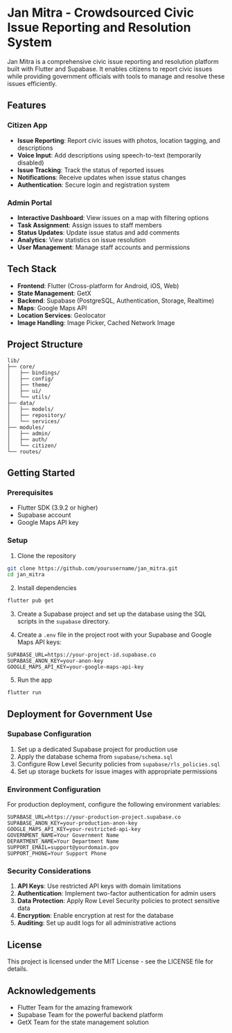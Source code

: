 # Jan Mitra - Crowdsourced Civic Issue Reporting and Resolution System

Jan Mitra is a comprehensive civic issue reporting and resolution platform built with Flutter and Supabase. It enables citizens to report civic issues while providing government officials with tools to manage and resolve these issues efficiently.

## Features

### Citizen App
- **Issue Reporting**: Report civic issues with photos, location tagging, and descriptions
- **Voice Input**: Add descriptions using speech-to-text (temporarily disabled)
- **Issue Tracking**: Track the status of reported issues
- **Notifications**: Receive updates when issue status changes
- **Authentication**: Secure login and registration system

### Admin Portal
- **Interactive Dashboard**: View issues on a map with filtering options
- **Task Assignment**: Assign issues to staff members
- **Status Updates**: Update issue status and add comments
- **Analytics**: View statistics on issue resolution
- **User Management**: Manage staff accounts and permissions

## Tech Stack

- **Frontend**: Flutter (Cross-platform for Android, iOS, Web)
- **State Management**: GetX
- **Backend**: Supabase (PostgreSQL, Authentication, Storage, Realtime)
- **Maps**: Google Maps API
- **Location Services**: Geolocator
- **Image Handling**: Image Picker, Cached Network Image

## Project Structure

```
lib/
├── core/
│   ├── bindings/
│   ├── config/
│   ├── theme/
│   ├── ui/
│   └── utils/
├── data/
│   ├── models/
│   ├── repository/
│   └── services/
├── modules/
│   ├── admin/
│   ├── auth/
│   └── citizen/
└── routes/
```

## Getting Started

### Prerequisites

- Flutter SDK (3.9.2 or higher)
- Supabase account
- Google Maps API key

### Setup

1. Clone the repository
```bash
git clone https://github.com/yourusername/jan_mitra.git
cd jan_mitra
```

2. Install dependencies
```bash
flutter pub get
```

3. Create a Supabase project and set up the database using the SQL scripts in the `supabase` directory.

4. Create a `.env` file in the project root with your Supabase and Google Maps API keys:
```
SUPABASE_URL=https://your-project-id.supabase.co
SUPABASE_ANON_KEY=your-anon-key
GOOGLE_MAPS_API_KEY=your-google-maps-api-key
```

5. Run the app
```bash
flutter run
```

## Deployment for Government Use

### Supabase Configuration

1. Set up a dedicated Supabase project for production use
2. Apply the database schema from `supabase/schema.sql`
3. Configure Row Level Security policies from `supabase/rls_policies.sql`
4. Set up storage buckets for issue images with appropriate permissions

### Environment Configuration

For production deployment, configure the following environment variables:

```
SUPABASE_URL=https://your-production-project.supabase.co
SUPABASE_ANON_KEY=your-production-anon-key
GOOGLE_MAPS_API_KEY=your-restricted-api-key
GOVERNMENT_NAME=Your Government Name
DEPARTMENT_NAME=Your Department Name
SUPPORT_EMAIL=support@yourdomain.gov
SUPPORT_PHONE=Your Support Phone
```

### Security Considerations

1. **API Keys**: Use restricted API keys with domain limitations
2. **Authentication**: Implement two-factor authentication for admin users
3. **Data Protection**: Apply Row Level Security policies to protect sensitive data
4. **Encryption**: Enable encryption at rest for the database
5. **Auditing**: Set up audit logs for all administrative actions

## License

This project is licensed under the MIT License - see the LICENSE file for details.

## Acknowledgements

- Flutter Team for the amazing framework
- Supabase Team for the powerful backend platform
- GetX Team for the state management solution
